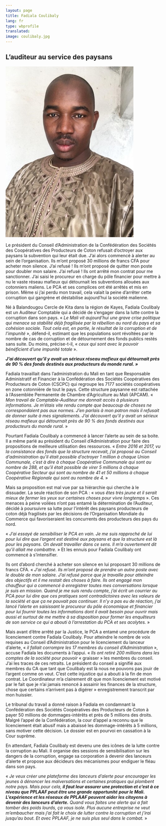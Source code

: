 ```yaml
---
layout: page
title: Fadiala Coulibaly
lang: fr
type: wbprofile
translated: 
image: coulibaly.jpg
---
```

<h2>L’auditeur au service des paysans </h2>

<div class="profile-block">
<img src="/assets/images/profiles/coulibaly.jpg">
<p class="top-blockquote">Le président du Conseil d’Administration de la Confédération des Sociétés des Coopératives des Producteurs de Coton refusait d’octroyer aux paysans la subvention qui leur était due. J’ai alors commencé à alerter au sein de l’organisation. Ils m’ont proposé 30 millions de francs CFA pour acheter mon silence. J’ai refusé ! Ils m’ont proposé de quitter mon poste pour doubler mon salaire. J’ai refusé ! Ils ont arrêté mon contrat pour me sanctionner. J’ai saisi le procureur en charge du pôle financier pour mettre à nu le vaste réseau mafieux qui détournait les subventions allouées aux cotonniers maliens. Le PCA et ses complices ont été arrêtés et mis en prison. Même si j’ai perdu mon travail, cela valait la peine d’arrêter cette corruption qui gangrène et déstabilise aujourd’hui la société malienne.</p>
</div>

Né à Balandougou Cercle de Kita dans la région de Kayes, Fadiala Coulibaly est un Auditeur Comptable qui a décidé de s’engager dans la lutte contre la corruption dans son pays. « _Le Mali vit aujourd’hui une grave crise politique qui menace sa stabilité déjà fragilisée par la rébellion au nord du pays et sa cohésion sociale. Tout cela est, en partie, le résultat de la corruption et de l’impunité_ », défend-il, estimant que les populations sont révoltées par le nombre de cas de corruption et de détournement des fonds publics restés sans suite. Du moins, précise-t-il, « _ceux qui sont avec le pouvoir bénéficient d’une impunité totale_ ».   

**_J’ai découvert qu’il y avait un sérieux réseau mafieux qui détournait près de 90 % des fonds destinés aux producteurs du monde rural. »_**

Fadiala travaillait dans l’administration du Mali en tant que Responsable Administratif et Financier à la Confédération des Sociétés Coopératives des Producteurs de Coton (CSCPC) qui regroupe les 7177 sociétés coopératives en zone cotonnière de tout le pays. Cette structure paysanne est rattachée à l’Assemblée Permanente de Chambre d’Agriculture au Mali (APCAM). « _Mon travail de Comptable-Auditeur me donnait accès à plusieurs informations. Je m’étais vite rendu compte que beaucoup de choses ne correspondaient pas aux normes. J’en parlais à mon patron mais il refusait de donner suite à mes signalements. J’ai découvert qu’il y avait un sérieux réseau mafieux qui détournait près de 90 % des fonds destinés aux producteurs du monde rural._ » 

Pourtant Fadiala Coulibaly a commencé à lancer l’alerte au sein de sa boite. Il a même parlé au président du Conseil d’Administration pour faire des propositions de meilleure utilisation des ressources. « _Entre 2016 et 2017, vu la consistance des fonds que la structure recevait, j’ai proposé au Conseil d’administration qu’il était possible d’octroyer 1 million à chaque Union Communale, c’est à dire à chaque Coopérative Communale qui sont au nombre de 288, et qu’il était possible de virer 5 millions à chaque Coopérative Secteur qui sont au nombre de 41 et 50 millions à chaque Coopérative Régionale qui sont au nombre de 4._ » 

Mais sa proposition est mal vue par sa hiérarchie qui cherche à le dissuader. La seule réaction de son PCA : « _vous êtes très jeune et il serait mieux de fermer les yeux sur certaines choses pour vivre longtemps_ ». Ces menaces à peine voilées n’ont pas entamé la détermination de l’Auditeur, décidé à poursuivre sa lutte pour l’intérêt des paysans producteurs de coton déjà fragilisés par les décisions de l’Organisation Mondiale du Commerce qui favoriseraient les concurrents des producteurs des pays du nord. 

« _J’ai essayé de sensibiliser le PCA en vain. Je me suis rapproché de lui pour lui dire que l’argent est destiné aux paysans et que la structure est là pour les paysans. On devait travailler dans ce sens. Il m’a ouvertement dit qu’il allait me combattre._ » Et les ennuis pour Fadiala Coulibaly ont commencé à s’intensifier. 

Ils ont d’abord cherché à acheter son silence en lui proposant 30 millions de francs CFA. « _J’ai refusé. Ils m’ont proposé de prendre un autre poste avec le double de mon salaire. J’ai refusé parce que je travaille pour atteindre des objectifs et il me restait des choses à faire. Ils ont engagé mon chauffeur qui a commencé à enregistrer toutes mes conversations lorsque je suis en mission. Quand je me suis rendu compte, j’ai écrit un courrier au PCA pour lui dire que ces pratiques sont contradictoires avec les valeurs de la société et que ça ne pouvait pas continuer. Il n’y a pas eu de réaction, j’ai lancé l’alerte en saisissant le procureur du pôle économique et financier pour lui fournir toutes les informations dont il avait besoin pour ouvrir mais aussi et surtout de me mettre à sa disposition pour former les enquêteurs de son service ce qui a abouti à l’arrestation du PCA et ses acolytes._ » 

Mais avant d’être arrêté par la Justice, le PCA a entamé une procédure de licenciement contre Fadiala Coulibaly. Pour atteindre le nombre de voix requises au Conseil d’Administration pour le licenciement du lanceur d’alerte, « _il fallait corrompre les 17 membres du conseil d’Administration_ », accuse Fadiala les documents à l’appui. « _Ils ont retiré 200 millions dans les comptes de la société pour pouvoir_ « graisser » les membres du conseil. J’ai les traces de ces retraits. Le président du conseil a signifié aux membres du CA que tant que Coulibaly est là nous ne pouvons pas jouir de l’argent comme on veut. C’est cette injustice qui a abouti à la fin de mon contrat. Le Coordinateur m’a clairement dit que mon licenciement est motivé par le fait que je n’ai jamais renoncé à assainir les finances de la structure, chose que certains n’arrivent pas à digérer » enregistrement transcrit par mon huissier.

Le tribunal du travail a donné raison à Fadiala en condamnant la Confédération des Sociétés Coopératives des Producteurs de Coton à payer 50 millions de dommages-intérêts et près de 5 millions des droits. Malgré l’appel de la Confédération, la cour d’appel a reconnu que le licenciement était abusif mais a abaissé les dommage-intérêts à 5 millions, sans motiver cette décision. Le dossier est en pourvoi en cassation à la Cour suprême. 

En attendant, Fadiala Coulibaly est devenu une des icônes de la lutte contre la corruption au Mali. Il organise des sessions de sensibilisation sur les dangers de la corruption, engage sa corporation à devenir des lanceurs d’alerte et propose aux décideurs des mécanismes pour endiguer le fléau dans son pays. 

« _Je veux créer une plateforme des lanceurs d’alerte pour encourager les jeunes à dénoncer les malversations et certaines pratiques qui plombent notre pays. Mais pour cela,_ **_il faut leur assurer une protection et c’est à ce niveau que PPLAAF peut être une grande opportunité pour le Mali. L’expérience et les réseaux de PPLAAF peuvent aider les citoyens à devenir des lanceurs d’alerte._** _Quand vous faites une alerte qui a fait tomber des poids lourds, ça vous isole. Plus aucune entreprise ne veut m’embaucher mais j’ai fait le choix de lutter contre la corruption et j’irai jusqu’au bout.  Et avec PPLAAF, je ne suis plus seul dans le combat._ »


